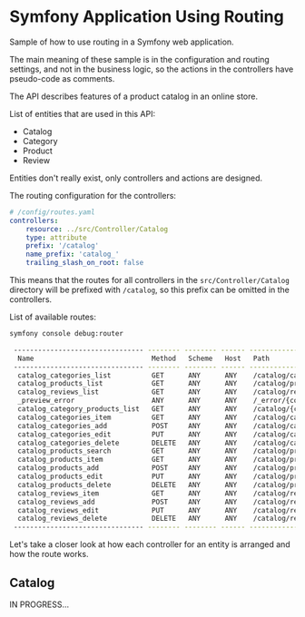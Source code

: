 # Symfony Application Using Routing

Sample of how to use routing in a Symfony web application.  

The main meaning of these sample is in the configuration and routing settings, and not in the business logic, so the actions in the controllers have pseudo-code as comments.  

The API describes features of a product catalog in an online store.  

List of entities that are used in this API:
- Catalog
- Category
- Product
- Review

Entities don't really exist, only controllers and actions are designed.

The routing configuration for the controllers:  
```yaml
# /config/routes.yaml
controllers:
    resource: ../src/Controller/Catalog
    type: attribute
    prefix: '/catalog'
    name_prefix: 'catalog_'
    trailing_slash_on_root: false
```

This means that the routes for all controllers in the `src/Controller/Catalog` directory will be prefixed with `/catalog`, so this prefix can be omitted in the controllers.  

List of available routes:
```bash
symfony console debug:router
```
```bash
 -------------------------------- -------- -------- ------ ---------------------------- 
  Name                             Method   Scheme   Host   Path                        
 -------------------------------- -------- -------- ------ ---------------------------- 
  catalog_categories_list          GET      ANY      ANY    /catalog/categories/        
  catalog_products_list            GET      ANY      ANY    /catalog/products/          
  catalog_reviews_list             GET      ANY      ANY    /catalog/reviews/           
  _preview_error                   ANY      ANY      ANY    /_error/{code}.{_format}    
  catalog_category_products_list   GET      ANY      ANY    /catalog/{category}         
  catalog_categories_item          GET      ANY      ANY    /catalog/categories/{uuid}  
  catalog_categories_add           POST     ANY      ANY    /catalog/categories/        
  catalog_categories_edit          PUT      ANY      ANY    /catalog/categories/{uuid}  
  catalog_categories_delete        DELETE   ANY      ANY    /catalog/categories/{uuid}  
  catalog_products_search          GET      ANY      ANY    /catalog/products/          
  catalog_products_item            GET      ANY      ANY    /catalog/products/{uuid}    
  catalog_products_add             POST     ANY      ANY    /catalog/products/          
  catalog_products_edit            PUT      ANY      ANY    /catalog/products/{uuid}    
  catalog_products_delete          DELETE   ANY      ANY    /catalog/products/{uuid}    
  catalog_reviews_item             GET      ANY      ANY    /catalog/reviews/{uuid}     
  catalog_reviews_add              POST     ANY      ANY    /catalog/reviews/           
  catalog_reviews_edit             PUT      ANY      ANY    /catalog/reviews/{uuid}     
  catalog_reviews_delete           DELETE   ANY      ANY    /catalog/reviews/{uuid}     
 -------------------------------- -------- -------- ------ ----------------------------
```

Let's take a closer look at how each controller for an entity is arranged and how the route works.  

## Catalog
IN PROGRESS...

